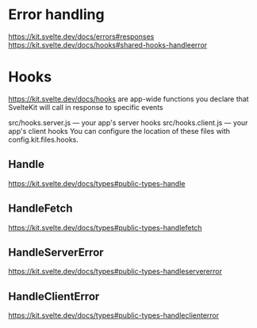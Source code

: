 # Error handling
https://kit.svelte.dev/docs/errors#responses
https://kit.svelte.dev/docs/hooks#shared-hooks-handleerror


# Hooks
https://kit.svelte.dev/docs/hooks
are app-wide functions you declare that SvelteKit will call in response to specific events

src/hooks.server.js — your app's server hooks
src/hooks.client.js — your app's client hooks
You can configure the location of these files with config.kit.files.hooks.

## Handle
https://kit.svelte.dev/docs/types#public-types-handle

## HandleFetch
https://kit.svelte.dev/docs/types#public-types-handlefetch

## HandleServerError
https://kit.svelte.dev/docs/types#public-types-handleservererror

## HandleClientError
https://kit.svelte.dev/docs/types#public-types-handleclienterror